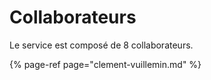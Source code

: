 # Collaborateurs

Le service est composé de 8 collaborateurs.

{% page-ref page="clement-vuillemin.md" %}



